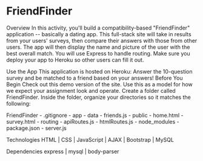 # FriendFinder

Overview
In this activity, you'll build a compatibility-based "FriendFinder" application -- basically a dating app. This full-stack site will take in results from your users' surveys, then compare their answers with those from other users. The app will then display the name and picture of the user with the best overall match. You will use Express to handle routing. Make sure you deploy your app to Heroku so other users can fill it out.

Use the App
This application is hosted on Heroku: Answer the 10-question survey and be matched to a friend based on your answers!
Before You Begin
Check out this demo version of the site. Use this as a model for how we expect your assignment look and operate. Create a folder called FriendFinder. Inside the folder, organize your directories so it matches the following:

FriendFinder - .gitignore - app - data - friends.js - public - home.html - survey.html - routing - apiRoutes.js - htmlRoutes.js - node_modules - package.json - server.js

Technologies
HTML | CSS | JavaScript | AJAX | Bootstrap | MySQL

Dependencies
express | mysql | body-parser
